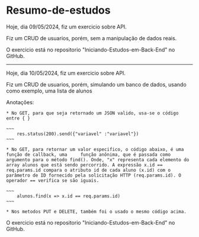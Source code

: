 # Resumo-de-estudos

Hoje, dia 09/05/2024, fiz um exercicio sobre API.

Fiz um CRUD de usuarios, porém, sem a manipulação de dados reais.

O exercicio está no repositorio "Iniciando-Estudos-em-Back-End" no GitHub.


-----------------------------------------------------------------------------------
Hoje, dia 10/05/2024, fiz um exercicio sobre API.

Fiz um CRUD de usuarios, porém, simulando um banco de dados, usando como exemplo, uma lista de alunos

Anotações:

	* No GET, para que seja retornado um JSON valido, usa-se o código entre { }

	~~~
		res.status(200).send({"variavel" :"variavel"})
	~~~
	
	* No GET, para retornar um valor especifico, o código abaixo, é uma função de callback, uma 	função anônima, que é passada como argumento para o método find(). Onde, "x" representa cada elemento do array alunos que está sendo percorrido. A expressão x.id == req.params.id compara o atributo id de cada aluno (x.id) com o parâmetro de ID fornecido pela solicitação HTTP (req.params.id). O operador == verifica se são iguais.

	~~~
		alunos.find(x => x.id == req.params.id)
	~~~

	* Nos metodos PUT e DELETE, também foi o usado o mesmo código acima.

O exercicio está no repositorio "Iniciando-Estudos-em-Back-End" no GitHub.